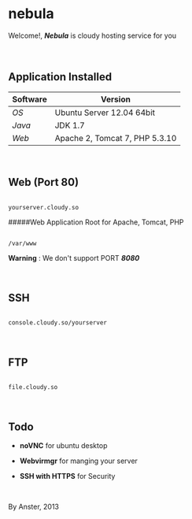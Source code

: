 nebula
======


Welcome!, **_Nebula_** is cloudy hosting service for you
<br/>
<br/>
<br/>

## Application Installed

Software | Version
--- | --- 
*OS* | Ubuntu Server 12.04 64bit
*Java* | JDK 1.7
*Web* | Apache 2, Tomcat 7, PHP 5.3.10

<br/>

## Web (Port 80)


```

yourserver.cloudy.so

```

#####Web Application Root for Apache, Tomcat, PHP


```

/var/www

```

**Warning** : We don't support PORT **_8080_**

<br/>

## SSH


```

console.cloudy.so/yourserver

```

<br/>

## FTP


```

file.cloudy.so

```

<br/>

## Todo

- **noVNC** for ubuntu desktop

- **Webvirmgr** for manging your server

- **SSH with HTTPS** for Security

<br/>

By Anster, 2013


